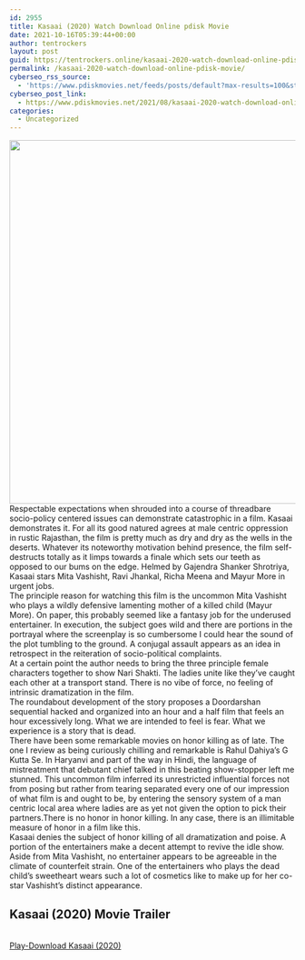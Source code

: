 ```yaml
---
id: 2955
title: Kasaai (2020) Watch Download Online pdisk Movie
date: 2021-10-16T05:39:44+00:00
author: tentrockers
layout: post
guid: https://tentrockers.online/kasaai-2020-watch-download-online-pdisk-movie/
permalink: /kasaai-2020-watch-download-online-pdisk-movie/
cyberseo_rss_source:
  - 'https://www.pdiskmovies.net/feeds/posts/default?max-results=100&start-index=701'
cyberseo_post_link:
  - https://www.pdiskmovies.net/2021/08/kasaai-2020-watch-download-online-pdisk.html
categories:
  - Uncategorized
---
```

<div class="separator">
  <a href="https://1.bp.blogspot.com/-5Kwx_c2ZK1Y/YSnPVpsmpnI/AAAAAAAAAcw/lLywNNC93bojMRMpjUo6imTZqu33ze7uQCLcBGAsYHQ/s1200/Kasaai%2B%25282020%2529%2BWatch%2BDownload%2BOnline%2Bpdisk%2BMovie.jpg" imageanchor="1"><img loading="lazy" border="0" data-original-height="1200" data-original-width="1018" height="640" src="https://1.bp.blogspot.com/-5Kwx_c2ZK1Y/YSnPVpsmpnI/AAAAAAAAAcw/lLywNNC93bojMRMpjUo6imTZqu33ze7uQCLcBGAsYHQ/w542-h640/Kasaai%2B%25282020%2529%2BWatch%2BDownload%2BOnline%2Bpdisk%2BMovie.jpg" width="542" /></a>
</div>



<div>
  <div>
    <span>Respectable expectations when shrouded into a course of threadbare socio-policy centered issues can demonstrate catastrophic in a film. Kasaai demonstrates it. For all its good natured agrees at male centric oppression in rustic Rajasthan, the film is pretty much as dry and dry as the wells in the deserts. Whatever its noteworthy motivation behind presence, the film self-destructs totally as it limps towards a finale which sets our teeth as opposed to our bums on the edge. Helmed by Gajendra Shanker Shrotriya, Kasaai stars Mita Vashisht, Ravi Jhankal, Richa Meena and Mayur More in urgent jobs.&nbsp;</span>
  </div>
  
  <div>
    <span>The principle reason for watching this film is the uncommon Mita Vashisht who plays a wildly defensive lamenting mother of a killed child (Mayur More). On paper, this probably seemed like a fantasy job for the underused entertainer. In execution, the subject goes wild and there are portions in the portrayal where the screenplay is so cumbersome I could hear the sound of the plot tumbling to the ground. A conjugal assault appears as an idea in retrospect in the reiteration of socio-political complaints.&nbsp;</span>
  </div>
  
  <div>
    <span>At a certain point the author needs to bring the three principle female characters together to show Nari Shakti. The ladies unite like they&#8217;ve caught each other at a transport stand. There is no vibe of force, no feeling of intrinsic dramatization in the film.&nbsp;</span>
  </div>
  
  <div>
    <span>The roundabout development of the story proposes a Doordarshan sequential hacked and organized into an hour and a half film that feels an hour excessively long. What we are intended to feel is fear. What we experience is a story that is dead.&nbsp;</span>
  </div>
  
  <div>
    <span>There have been some remarkable movies on honor killing as of late. The one I review as being curiously chilling and remarkable is Rahul Dahiya&#8217;s G Kutta Se. In Haryanvi and part of the way in Hindi, the language of mistreatment that debutant chief talked in this beating show-stopper left me stunned. This uncommon film inferred its unrestricted influential forces not from posing but rather from tearing separated every one of our impression of what film is and ought to be, by entering the sensory system of a man centric local area where ladies are as yet not given the option to pick their partners.There is no honor in honor killing. In any case, there is an illimitable measure of honor in a film like this.&nbsp;</span>
  </div>
  
  <div>
    <span>Kasaai denies the subject of honor killing of all dramatization and poise. A portion of the entertainers make a decent attempt to revive the idle show. Aside from Mita Vashisht, no entertainer appears to be agreeable in the climate of counterfeit strain. One of the entertainers who plays the dead child&#8217;s sweetheart wears such a lot of cosmetics like to make up for her co-star Vashisht&#8217;s distinct appearance.</span>
  </div>
</div>

<div>
  <h2>
    <span>Kasaai (2020) Movie Trailer</span>
  </h2>
</div>

  
<a href="https://kofilink.com/1/bnYyaXhwMDAwaHJ4?dn=1" onclick="window.open('https://kofilink.com/1/bnYyaXhwMDAwaHJ4?dn=1','popup','width=600,height=600'); return false;" target="popup" rel="noopener"><br /> Play-Download Kasaai (2020)<br /> </a>